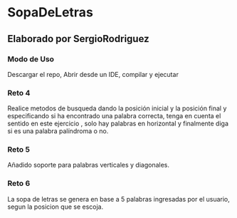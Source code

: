 # SopaDeLetras
## Elaborado por SergioRodriguez

### Modo de Uso
Descargar el repo, Abrir desde un IDE, compilar y ejecutar

### Reto 4
Realice metodos de busqueda dando la posición inicial  y  la  posición  final  y  especificando  si  ha encontrado  una  palabra  correcta,  tenga  en cuenta  el  sentido  en  este  ejercicio  ,  solo  hay palabras  en  horizontal  y  finalmente  diga  si  es una palabra palíndroma o no.

### Reto 5
Añadido soporte para palabras verticales y diagonales.

### Reto 6
La sopa de letras se genera en base a 5 palabras ingresadas por el usuario, segun la posicion que se escoja.
